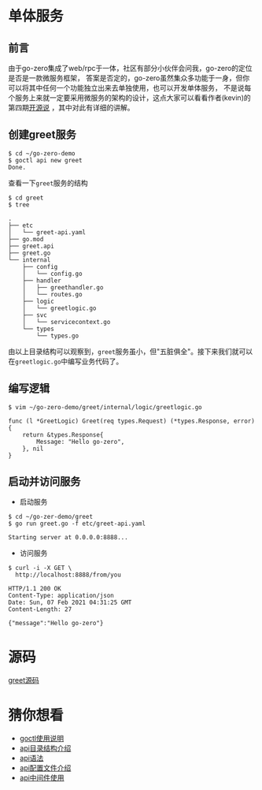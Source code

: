 # 单体服务

## 前言
由于go-zero集成了web/rpc于一体，社区有部分小伙伴会问我，go-zero的定位是否是一款微服务框架，
答案是否定的，go-zero虽然集众多功能于一身，但你可以将其中任何一个功能独立出来去单独使用，也可以开发单体服务，
不是说每个服务上来就一定要采用微服务的架构的设计，这点大家可以看看作者(kevin)的第四期[开源说](https://www.bilibili.com/video/BV1Jy4y127Xu) ，其中对此有详细的讲解。

## 创建greet服务
``` shell
$ cd ~/go-zero-demo
$ goctl api new greet
Done.
```

查看一下`greet`服务的结构
``` shell
$ cd greet
$ tree
```
```text
.
├── etc
│   └── greet-api.yaml
├── go.mod
├── greet.api
├── greet.go
└── internal
    ├── config
    │   └── config.go
    ├── handler
    │   ├── greethandler.go
    │   └── routes.go
    ├── logic
    │   └── greetlogic.go
    ├── svc
    │   └── servicecontext.go
    └── types
        └── types.go
```
由以上目录结构可以观察到，`greet`服务虽小，但"五脏俱全"。接下来我们就可以在`greetlogic.go`中编写业务代码了。

## 编写逻辑
``` shell
$ vim ~/go-zero-demo/greet/internal/logic/greetlogic.go 
```
```golang
func (l *GreetLogic) Greet(req types.Request) (*types.Response, error) {
	return &types.Response{
		Message: "Hello go-zero",
	}, nil
}
```

## 启动并访问服务

* 启动服务
``` shell
$ cd ~/go-zer-demo/greet
$ go run greet.go -f etc/greet-api.yaml
```
```text
Starting server at 0.0.0.0:8888...
```

* 访问服务
```shell
$ curl -i -X GET \
  http://localhost:8888/from/you
```
```text
HTTP/1.1 200 OK
Content-Type: application/json
Date: Sun, 07 Feb 2021 04:31:25 GMT
Content-Length: 27

{"message":"Hello go-zero"}
```

# 源码
[greet源码](https://github.com/zeromicro/go-zero-demo/greet)

# 猜你想看
* [goctl使用说明](goctl.md)
* [api目录结构介绍](api-dir.md)
* [api语法](api-grammar.md)
* [api配置文件介绍](api-config.md)
* [api中间件使用](middleware.md)



